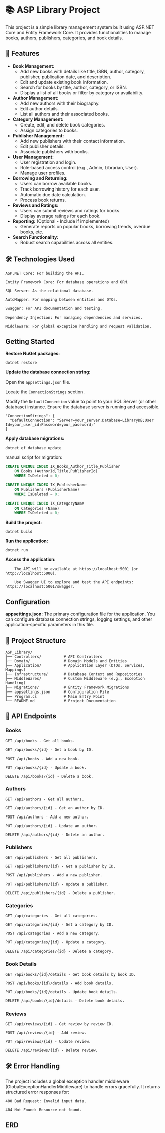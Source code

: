# 📚 ASP Library Project

This project is a simple library management system built using ASP.NET Core and Entity Framework Core. It provides functionalities to manage books, authors, publishers, categories, and book details.


## 🚀 Features


*   **Book Management:**
    *   Add new books with details like title, ISBN, author, category, publisher, publication date, and description.
    *   Edit and update existing book information.
    *   Search for books by title, author, category, or ISBN.
    *   Display a list of all books or filter by category or availability.
*   **Author Management:**
    *   Add new authors with their biography.
    *   Edit author details.
    *   List all authors and their associated books.
*   **Category Management:**
    *   Create, edit, and delete book categories.
    *   Assign categories to books.
*   **Publisher Management:**
    *   Add new publishers with their contact information.
    *   Edit publisher details.
    *   Associate publishers with books.
*   **User Management:**
    *   User registration and login.
    *   Role-based access control (e.g., Admin, Librarian, User).
    *   Manage user profiles.
*   **Borrowing and Returning:**
    *   Users can borrow available books.
    *   Track borrowing history for each user.
    *   Automatic due date calculation.
    *   Process book returns.
*   **Reviews and Ratings:**
    *   Users can submit reviews and ratings for books.
    *   Display average ratings for each book.
*   **Reporting:** (Optional - Include if implemented)
    *   Generate reports on popular books, borrowing trends, overdue books, etc.
*   **Search Functionality:**
    * Robust search capabilities across all entities.
    
    
## 🛠️ Technologies Used

    ASP.NET Core: For building the API.

    Entity Framework Core: For database operations and ORM.

    SQL Server: As the relational database.

    AutoMapper: For mapping between entities and DTOs.

    Swagger: For API documentation and testing.

    Dependency Injection: For managing dependencies and services.

    Middleware: For global exception handling and request validation.

## Getting Started

**Restore NuGet packages:**

    dotnet restore

**Update the database connection string:**

Open the `appsettings.json` file.

Locate the `ConnectionStrings` section.

Modify the `DefaultConnection` value to point to your SQL Server (or other database) instance.  Ensure the database server is running and accessible.


    "ConnectionStrings": {
      "DefaultConnection": "Server=your_server;Database=LibraryDB;User Id=your_user_id;Password=your_password;"
    }

**Apply database migrations:**


    dotnet ef database update

manual script for migration:
```sql
CREATE UNIQUE INDEX IX_Books_Author_Title_Publisher
    ON Books (AuthorId,Title,PublisherId)
    WHERE IsDeleted = 0;

CREATE UNIQUE INDEX IX_PublisherName
    ON Publishers (PublisherName)
    WHERE IsDeleted = 0;

CREATE UNIQUE INDEX IX_CategoryName
    ON Categories (Name)
    WHERE IsDeleted = 0;
```
**Build the project:**


    dotnet build

**Run the application:**

    
    dotnet run

**Access the application:**

        The API will be available at https://localhost:5001 (or http://localhost:5000).

        Use Swagger UI to explore and test the API endpoints: https://localhost:5001/swagger.

## Configuration

**appsettings.json:**  The primary configuration file for the application.  You can configure database connection strings, logging settings, and other application-specific parameters in this file.


## 📂 Project Structure

```
ASP_Library/
├── Controllers/          # API Controllers
├── Domain/               # Domain Models and Entities
├── Application/          # Application Layer (DTOs, Services, Mappings)
├── Infrastructure/       # Database Context and Repositories
├── MiddleWares/          # Custom Middleware (e.g., Exception Handling)
├── Migrations/           # Entity Framework Migrations
├── appsettings.json      # Configuration File
├── Program.cs            # Main Entry Point
└── README.md             # Project Documentation
```

## 📄 API Endpoints
### Books

    GET /api/books - Get all books.

    GET /api/books/{id} - Get a book by ID.

    POST /api/books - Add a new book.

    PUT /api/books/{id} - Update a book.

    DELETE /api/books/{id} - Delete a book.

### Authors

    GET /api/authors - Get all authors.

    GET /api/authors/{id} - Get an author by ID.

    POST /api/authors - Add a new author.

    PUT /api/authors/{id} - Update an author.

    DELETE /api/authors/{id} - Delete an author.

### Publishers

    GET /api/publishers - Get all publishers.

    GET /api/publishers/{id} - Get a publisher by ID.

    POST /api/publishers - Add a new publisher.

    PUT /api/publishers/{id} - Update a publisher.

    DELETE /api/publishers/{id} - Delete a publisher.

### Categories

    GET /api/categories - Get all categories.

    GET /api/categories/{id} - Get a category by ID.

    POST /api/categories - Add a new category.

    PUT /api/categories/{id} - Update a category.

    DELETE /api/categories/{id} - Delete a category.

### Book Details

    GET /api/books/{id}/details - Get book details by book ID.

    POST /api/books/{id}/details - Add book details.

    PUT /api/books/{id}/details - Update book details.

    DELETE /api/books/{id}/details - Delete book details.

### Reviews

    GET /api/reviews/{id} - Get review by review ID.

    POST /api/reviews/{id} - Add review.

    PUT /api/reviews/{id} - Update review.

    DELETE /api/reviews/{id} - Delete review.


## 🛠️ Error Handling

The project includes a global exception handler middleware (GlobalExceptionHandlerMiddleware) to handle errors gracefully. It returns structured error responses for:

    400 Bad Request: Invalid input data.

    404 Not Found: Resource not found.

 
## ERD
